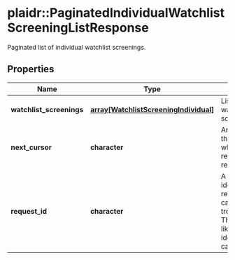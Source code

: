 # plaidr::PaginatedIndividualWatchlistScreeningListResponse

Paginated list of individual watchlist screenings.

## Properties
Name | Type | Description | Notes
------------ | ------------- | ------------- | -------------
**watchlist_screenings** | [**array[WatchlistScreeningIndividual]**](WatchlistScreeningIndividual.md) | List of individual watchlist screenings | 
**next_cursor** | **character** | An identifier that determines which page of results you receive. | 
**request_id** | **character** | A unique identifier for the request, which can be used for troubleshooting. This identifier, like all Plaid identifiers, is case sensitive. | 


